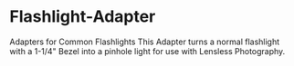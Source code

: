 # Flashlight-Adapter
Adapters for Common Flashlights
This Adapter turns a normal flashlight with a 1-1/4" Bezel into a pinhole light for use with Lensless Photography.
